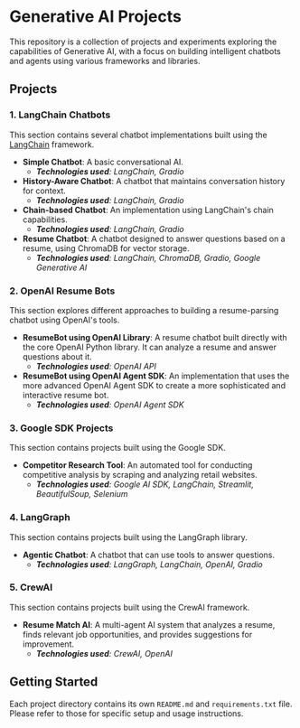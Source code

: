 # Generative AI Projects

This repository is a collection of projects and experiments exploring the capabilities of Generative AI, with a focus on building intelligent chatbots and agents using various frameworks and libraries.


## Projects

### 1. LangChain Chatbots

This section contains several chatbot implementations built using the [LangChain](https://www.langchain.com/) framework.

- **Simple Chatbot**: A basic conversational AI.
  - ***Technologies used**: LangChain, Gradio*
- **History-Aware Chatbot**: A chatbot that maintains conversation history for context.
  - ***Technologies used**: LangChain, Gradio*
- **Chain-based Chatbot**: An implementation using LangChain's chain capabilities.
  - ***Technologies used**: LangChain, Gradio*
- **Resume Chatbot**: A chatbot designed to answer questions based on a resume, using ChromaDB for vector storage.
  - ***Technologies used**: LangChain, ChromaDB, Gradio, Google Generative AI*


### 2. OpenAI Resume Bots

This section explores different approaches to building a resume-parsing chatbot using OpenAI's tools.

- **ResumeBot using OpenAI Library**: A resume chatbot built directly with the core OpenAI Python library. It can analyze a resume and answer questions about it.
  - ***Technologies used**: OpenAI API*
- **ResumeBot using OpenAI Agent SDK**: An implementation that uses the more advanced OpenAI Agent SDK to create a more sophisticated and interactive resume bot.
  - ***Technologies used**: OpenAI Agent SDK*

### 3. Google SDK Projects

This section contains projects built using the Google SDK.

- **Competitor Research Tool**: An automated tool for conducting competitive analysis by scraping and analyzing retail websites.
  - ***Technologies used**: Google AI SDK, LangChain, Streamlit, BeautifulSoup, Selenium*

### 4. LangGraph

This section contains projects built using the LangGraph library.

- **Agentic Chatbot**: A chatbot that can use tools to answer questions.
  - ***Technologies used**: LangGraph, LangChain, OpenAI, Gradio*


### 5. CrewAI

This section contains projects built using the CrewAI framework.

- **Resume Match AI**: A multi-agent AI system that analyzes a resume, finds relevant job opportunities, and provides suggestions for improvement.
  - ***Technologies used**: CrewAI, OpenAI*



## Getting Started

Each project directory contains its own `README.md` and `requirements.txt` file. Please refer to those for specific setup and usage instructions.
